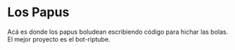 # Los Papus

Acá es donde los papus boludean escribiendo código para hichar las bolas.
El mejor proyecto es el bot-riptube.
